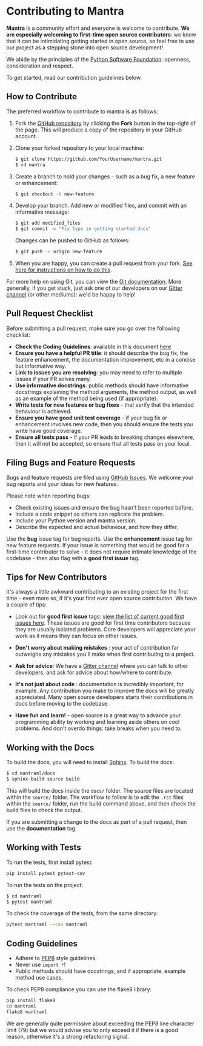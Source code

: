 # Contributing to Mantra

**Mantra** is a community effort and everyone is welcome to contribute. **We are especially welcoming to first-time open source contributors**: we know that it can be intimidating getting started in open source, so feel free to use our project as a stepping stone into open source development!

We abide by the principles of the [Python Software Foundation](https://www.python.org/psf/codeofconduct/): openness, consideration and respect.

To get started, read our contribution guidelines below.

## How to Contribute

The preferred workflow to contribute to mantra is as follows:

1. Fork the [GitHub repository](http://www.github.com/RJT1990/mantra) by clicking the **Fork** button in the top-right of the page. This will produce a copy of the repository in your GitHub account.

2. Clone your forked repository to your local machine:
    ```bash
    $ git clone https://github.com/YourUsername/mantra.git
    $ cd mantra
    ```

3. Create a branch to hold your changes - such as a bug fix, a new feature or enhancement:
     ```bash
    $ git checkout -b new-feature
    ```

4. Develop your branch. Add new or modified files, and commit with an informative message:
     ```bash
    $ git add modified_files
    $ git commit -m "Fix typo in getting started docs"
    ```
    Changes can be pushed to GitHub as follows:
     ```bash
    $ git push -u origin new-feature
    ```
    
5. When you are happy, you can create a pull request from your fork. [See here for instructions on how to do this](https://help.github.com/articles/creating-a-pull-request-from-a-fork).

For more help on using Git, you can view the [Git documentation](https://git-scm.com/documentation). More generally, if you get stuck, just ask one of our developers on our [Gitter channel](https://gitter.im/mantraml/Lobby) (or other mediums): we'd be happy to help! 

## Pull Request Checklist

Before submitting a pull request, make sure you go over the following checklist:

- **Check the Coding Guidelines**: available in this document [here](https://github.com/RJT1990/mantra/blob/master/CONTRIBUTING.md#coding-guidelines)
- **Ensure you have a helpful PR title**: it should describe the bug fix, the feature enhancement, the documentation improvement, etc in a concise but informative way.
- **Link to issues you are resolving**: you may need to refer to multiple issues if your PR solves many.
- **Use informative docstrings**: public methods should have informative docstrings explaining the method arguments, the method output, as well as an example of the method being used (if appropriate).
- **Write tests for new features or bug fixes** - that verify that the intended behaviour is achieved.
- **Ensure you have good unit test coverage** - if your bug fix or enhancement involves new code, then you should ensure the tests you write have good coverage.
- **Ensure all tests pass** - if your PR leads to breaking changes elsewhere, then it will not be accepted, so ensure that all tests pass on your local.

## Filing Bugs and Feature Requests

Bugs and feature requests are filed using [GitHub Issues](https://github.com/RJT1990/mantra/issues). We welcome your bug reports and your ideas for new features.

Please note when reporting bugs:

- Check existing issues and ensure the bug hasn't been reported before.
- Include a code snippet so others can replicate the problem.
- Include your Python version and mantra version.
- Describe the expected and actual behaviour, and how they differ.

Use the **bug** issue tag for bug reports. Use the **enhancement** issue tag for new feature requests. If your issue is something that would be good for a first-time contributor to solve - it does not require intimate knowledge of the codebase - then also flag with a **good first issue** tag.

## Tips for New Contributors

It's always a little awkward contributing to an existing project for the first time - even more so, if it's your first ever open source contribution. We have a couple of tips:

- Look out for **good first issue** tags: [view the list of current good first issues here](https://github.com/RJT1990/mantra/labels/good%20first%20issue). These issues are good for first time contributors because they are usually isolated problems. Core developers will appreciate your work as it means they can focus on other issues.

- **Don't worry about making mistakes** : your act of contribution far outweighs any mistakes you'll make when first contributing to a project.

- **Ask for advice**: We have a [Gitter channel](https://gitter.im/mantraml/Lobby) where you can talk to other developers, and ask for advice about how/where to contribute.

- **It's not just about code** : documentation is incredibly important, for example. Any contribution you make to improve the docs will be greatly appreciated. Many open source developers starts their contributions in docs before moving to the codebase.

- **Have fun and learn!** - open source is a great way to advance your programming ability by working and learning aside others on cool problems. And don't overdo things: take breaks when you need to.

## Working with the Docs

To build the docs, you will need to install [Sphinx](http://www.sphinx-doc.org/en/master/). To build the docs:

 ```bash
$ cd mantraml/docs
$ sphinx-build source build
```

This will build the docs inside the `docs/` folder. The source files are located within the `source/` folder. The workflow to follow is to edit the `.rst` files within the `source/` folder, run the build command above, and then check the build files to check the output.

If you are submitting a change to the docs as part of a pull request, then use the **documentation** tag.

## Working with  Tests

To run the tests, first install pytest:

 ```bash
pip install pytest pytest-cov
```

To run the tests on the project:

 ```bash
$ cd mantraml
$ pytest mantraml
```

To check the coverage of the tests, from the same directory:

 ```bash
pytest mantraml --cov mantraml
```

## Coding Guidelines

- Adhere to [PEP8](https://www.python.org/dev/peps/pep-0008/) style guidelines.
- Never use `import *`!
- Public methods should have docstrings, and if appropriate, example method use cases.

To check PEP8 compliance you can use the flake8 library:

 ```bash
pip install flake8
cd mantraml
flake8 mantraml
```

We are generally quite permissive about exceeding the PEP8 line character limit (79) but we would advise you to only exceed it if there is a good reason, otherwise it's a strong refactoring signal.



